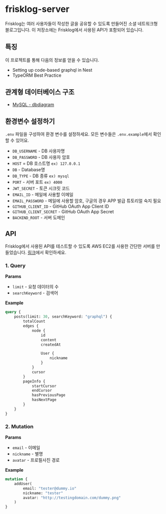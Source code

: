 # frisklog-server

Frisklog는 여러 사용자들이 작성한 글을 공유할 수 있도록 만들어진 소셜 네트워크형 블로그입니다. 이 저장소에는 Frisklog에서 사용된 API가 포함되어 있습니다.

## 특징

이 프로젝트를 통해 다음의 정보를 얻을 수 있습니다.

-   Setting up code-based graphql in Nest
-   TypeORM Best Practice

## 관계형 데이터베이스 구조

-   [MySQL - dbdiagram](https://dbdiagram.io/d/62d18165cc1bc14cc5c849d7)

## 환경변수 설정하기

`.env` 파일을 구성하여 환경 변수를 설정하세요. 모든 변수들은 `.env.example`에서 확인할 수 있어요.

-   `DB_USERNAME` - DB 사용자명
-   `DB_PASSWORD` - DB 사용자 암호
-   `HOST` = DB 호스트명 `ex) 127.0.0.1`
-   `DB` - Database명
-   `DB_TYPE` - DB 종류 `ex) mysql`
-   `PORT` - 서버 포트 `ex) 4000`
-   `JWT_SECRET` - 토큰 시크릿 코드
-   `EMAIL_ID` - 메일에 사용할 이메일
-   `EMAIL_PASSWORD` - 메일에 사용할 암호, 구글의 경우 APP 발급 튜토리얼 숙지 필요
-   `GITHUB_CLIENT_ID` - GitHub OAuth App Client ID
-   `GITHUB_CLIENT_SECRET` - GitHub OAuth App Secret
-   `BACKEND_ROOT` - 서버 도메인

## API

Frisklog에서 사용된 API를 테스트할 수 있도록 AWS EC2를 사용한 간단한 서버를 만들었습니다. <a href="http://frisklog.site:4000/graphql" target="_blank">링크</a>에서 확인하세요.

### 1. Query

**Params**

-   `limit` - 요청 데이터의 수
-   `searchKeyword` - 검색어

**Example**

```graphql
query {
    posts(limit: 30, searchKeyword: "graphql") {
        totalCount
        edges {
            node {
                id
                content
                createdAt

                User {
                    nickname
                }
            }
            cursor
        }
        pageInfo {
            startCursor
            endCursor
            hasPreviousPage
            hasNextPage
        }
    }
}
```

### 2. Mutation

**Params**

-   `email` - 이메일
-   `nickname` - 별명
-   `avatar` - 프로필사진 경로

**Example**

```graphql
mutation {
    addUser(
        email: "tester@dummy.io"
        nickname: "tester"
        avatar: "http://testingdomain.com/dummy.png"
    )
}
```
